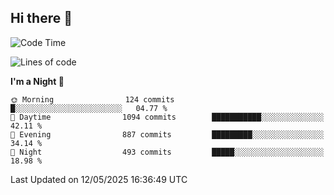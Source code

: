 ## Hi there 👋

<!--
**Wangmerlyn/Wangmerlyn** is a ✨ _special_ ✨ repository because its `README.md` (this file) appears on your GitHub profile.

Here are some ideas to get you started:

- 🔭 I’m currently working on ...
- 🌱 I’m currently learning ...
- 👯 I’m looking to collaborate on ...
- 🤔 I’m looking for help with ...
- 💬 Ask me about ...
- 📫 How to reach me: ...
- 😄 Pronouns: ...
- ⚡ Fun fact: ...
-->
<!--START_SECTION:waka-->
![Code Time](http://img.shields.io/badge/Code%20Time-284%20hrs%207%20mins-blue)

![Lines of code](https://img.shields.io/badge/From%20Hello%20World%20I%27ve%20Written-12.2%20million%20lines%20of%20code-blue)

**I'm a Night 🦉** 

```text
🌞 Morning                124 commits         █░░░░░░░░░░░░░░░░░░░░░░░░   04.77 % 
🌆 Daytime                1094 commits        ███████████░░░░░░░░░░░░░░   42.11 % 
🌃 Evening                887 commits         █████████░░░░░░░░░░░░░░░░   34.14 % 
🌙 Night                  493 commits         █████░░░░░░░░░░░░░░░░░░░░   18.98 % 
```



 Last Updated on 12/05/2025 16:36:49 UTC
<!--END_SECTION:waka-->
